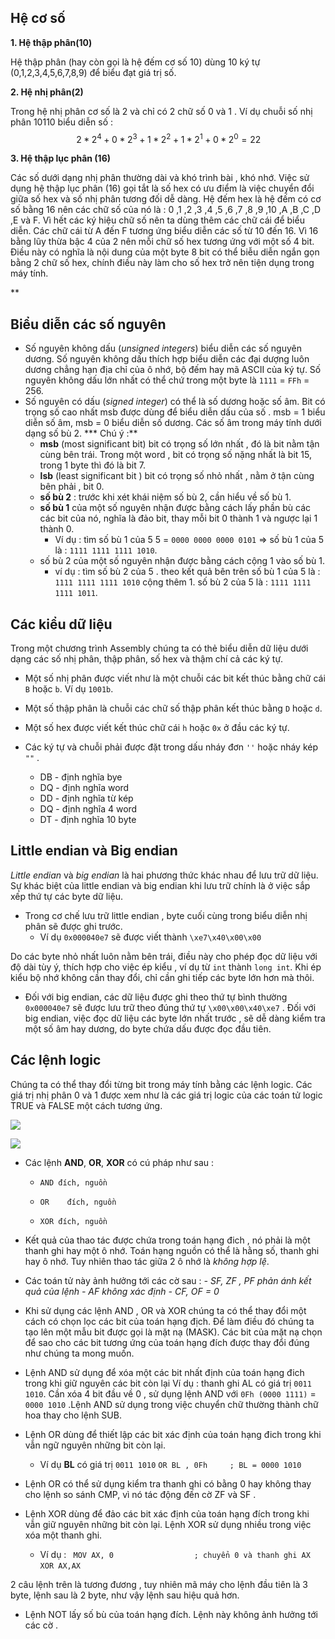 ﻿## Hệ cơ số 

**1. Hệ thập phân(10)** 

Hệ thập phân (hay còn gọi là hệ đếm cơ số 10) dùng 10 ký tự (0,1,2,3,4,5,6,7,8,9) để biểu đạt giá trị số.

**2. Hệ nhị phân(2)** 

Trong hệ nhị phân cơ số là 2 và chỉ có 2 chữ số 0 và 1 . Ví dụ chuỗi số nhị phân 10110 biểu diễn số :
$$
\ 2 * 2^4 + 0*2^3 + 1*2^2 +1*2^1+ 0*2^0 = 22 \,
$$

**3. Hệ thập lục phân (16)**

Các số dưới dạng nhị phân thường dài và khó trình bài , khó nhớ. Việc sử dụng hệ thập lục phân (16) gọi tắt là số hex có ưu điểm là việc chuyển đổi giữa số hex và số nhị phân tương đối dễ dàng. Hệ đếm hex là hệ đếm có cơ số bằng 16 nên các chữ số của nó là : 0 ,1 ,2 ,3 ,4 ,5 ,6 ,7 ,8 ,9 ,10 ,A ,B ,C ,D ,E và F. Vì hết các ký hiệu chữ số nên ta dùng thêm các chữ cái để biểu diễn. Các chữ cái từ A đến F tương ứng biểu diễn  các số từ 10 đến 16. Vì 16 bằng lũy thừa bậc 4 của 2 nên mỗi chữ số hex tương ứng với một số 4 bit. Điều này có nghĩa là nội dung của một byte 8 bit có thể biễu diễn ngắn gọn bằng 2 chữ số hex, chính điều này làm cho số hex trở nên tiện dụng trong máy tính. 

**

## Biểu diễn các số nguyên

-	Số nguyên không dấu (*unsigned integers*) biểu diễn các số nguyên dương. Số nguyên không dấu thích hợp biểu diễn các đại dượng luôn dương chẳng hạn địa chỉ của ô nhớ, bộ đếm hay mã ASCII của ký tự. Số nguyên không dấu lớn nhất có thể chứ trong một byte là `1111` = `FFh` = 256.
-	Số nguyên có dấu (*signed integer*) có thể là số dương hoặc số âm. Bit có trọng số cao nhất msb được dùng để biểu diễn dấu của số . msb = 1 biểu diễn số âm, msb = 0 biểu diễn số dương. Các số âm trong máy tính dưới dạng số bù 2. 
*** Chú ý :**
	-	**msb** (most significant bit) bit có trọng số lớn nhất , đó là bit nằm tận cùng bên trái. Trong một word , bit có trọng số nặng nhất là bit 15, trong 1 byte thì đó là bit 7.
	-	**lsb** (least significant bit ) bit có trọng số nhỏ nhất , nằm ở tận cùng bên phải , bit 0.
	-	**số bù 2** : trước khi xét khái niệm số bù 2, cần hiểu về số bù 1. 	
	- **số bù  1** của một số nguyên nhận được bằng cách lấy phần bù các các bit của nó, nghĩa là đảo bit, thay mỗi bit 0 thành 1 và ngược lại 1 thành 0.
		- Ví dụ : tìm số bù 1 của 5
		5 = `0000 0000 0000 0101`
		=> số bù 1 của 5 là : `1111 1111 1111 1010`.
	- số bù 2 của một số nguyên nhận được bằng cách cộng 1 vào số bù 1.
		- ví dụ : tìm số bù 2 của 5 .
	theo kết quả bên trên 
	số bù 1 của 5  là : `1111 1111 1111 1010` cộng thêm 1. 
	số bù 2 của 5 là :  `1111 1111 1111 1011`.

## Các kiểu dữ liệu

Trong một chương trình Assembly chúng ta có thẻ biểu diễn dữ liệu dưới dạng các số nhị phân, thập phân, số hex và thậm chí cả các ký tự.
 
-	Một số nhị phân được viết như là một chuỗi các bit kết thúc bằng chữ cái `B` hoặc `b`. Ví dụ `1001b`.
-	Một số thập phân là chuỗi các chữ số thập phân kết thúc bằng `D` hoặc `d`.
-	Một số hex được viết kết thúc chữ cái `h` hoặc `0x` ở đầu
các ký tự. 
-	Các ký tự và chuỗi phải được đặt trong dấu nháy đơn `''` hoặc nháy kép `""` .

	*	DB 	- định nghĩa bye
	* DQ - định nghĩa word
	 *	DD - định nghĩa từ kép 
	 *	DQ - định nghĩa 4 word
	 *	DT  - định nghĩa 10 byte 

## Little endian và Big endian

*Little endian* và *big endian* là hai phương thức khác nhau để lưu trữ dữ liệu. Sự khác biệt của little endian và big endian khi lưu trữ chính là ở việc sắp xếp thứ tự các byte dữ liệu.
-	Trong cơ chế lưu trữ little endian , byte cuối cùng trong biểu diễn nhị phân sẽ được ghi trước. 
	-	Ví dụ `0x000040e7` sẽ được viết thành `\xe7\x40\x00\x00`

Do các byte nhỏ nhất luôn nằm bên trái, điều này cho phép đọc dữ liệu với độ dài tùy ý, thích hợp cho việc ép kiểu , ví dụ từ `int` thành `long int`. Khi ép kiểu bộ nhớ không cần thay đổi, chỉ cần ghi tiếp các byte lớn hơn mà thôi.
- Đối với big endian, các dữ liệu được ghi theo thứ tự bình thường `0x000040e7` sẽ được lưu trữ theo đúng thứ tự  `\x00\x00\x40\xe7` . Đối với big endian, việc đọc dữ liệu các byte lớn nhất trước , sẽ dễ dàng kiểm tra một số âm hay dương, do byte chứa dấu được đọc đầu tiên.

## Các lệnh logic

Chúng ta có thể thay đổi từng bit trong máy tính bằng các lệnh logic. Các giá trị nhị phân 0 và 1 được xem như là các giá trị logic của các toán tử logic TRUE và FALSE một cách tương ứng.

![](https://i.imgur.com/ZNRbPEp.png)


![](https://i.imgur.com/9kIVsLk.png)

- Các lệnh **AND**, **OR**, **XOR** có cú pháp như sau : 
	- `AND đích, nguồn` 

	- `OR    đích, nguồn` 
	
	- `XOR đích, nguồn`
	 
- Kết quả của thao tác được chứa trong toán hạng đich , nó phải là một thanh ghi hay một ô nhớ. Toán hạng nguồn có thể là hằng số, thanh ghi hay ô nhớ. Tuy nhiên thao tác giữa 2 ô nhớ là *không hợp lệ*. 
- Các toán tử này ảnh hưởng tới các cờ sau :
	*-	SF, ZF , PF phản ánh kết quả của lệnh*
	*-	AF không xác định*
	*-	CF, OF = 0*

- Khi sử dụng các lệnh AND , OR và XOR chúng ta có thể thay đổi một cách có chọn lọc các bit của toán hạng địch. Để làm điều đó chúng ta tạo lên một mẫu bit được gọi là mặt nạ (MASK). Các bit của mặt nạ chọn để sao cho các bit tương ứng của toán hạng đích được thay đổi đúng như chúng ta mong muốn.
- Lệnh AND sử dụng để xóa một các bit nhất định của toán hạng đich trong khi giữ nguyên các bit còn lại 
Ví dụ : thanh ghi AL có giá trị `0011 1010`. Cần xóa 4 bit đầu về 0 , sử dụng lệnh AND với `0Fh (0000 1111)` = ` 0000 1010` .Lệnh AND sử dụng trong việc chuyển  chữ thường thành chữ hoa thay cho lệnh SUB.
- Lệnh OR dùng để thiết lập các bit xác định của toán hạng đich trong khi vẫn ngữ nguyên những bit còn lại. 
	- Ví dụ  **BL** có giá trị `0011 1010` 
			`OR BL , 0Fh     ; BL = 0000 1010`
			
- Lệnh OR có thể sử dụng kiểm tra thanh ghi có bằng 0 hay không thay cho lệnh so sánh CMP, vì nó tác động đến cờ ZF và SF . 
- Lệnh XOR dùng để đảo các bit xác định của toán hạng đích trong khi vẫn giữ nguyên những bit còn lại. Lệnh XOR sử dụng nhiều trong việc xóa một thanh ghi. 
	-	Ví dụ :
	   ` MOV AX, 0  				; chuyển 0 và thanh ghi AX`
		`XOR AX,AX`

2 câu lệnh trên là tương đương , tuy nhiên mã máy cho lệnh đầu tiên là 3 byte, lệnh sau là 2 byte, như vậy lệnh sau hiệu quả hơn.
 
- Lệnh NOT lấy số bù của toán hạng đích. Lệnh này không ảnh hưởng tới các cờ .

